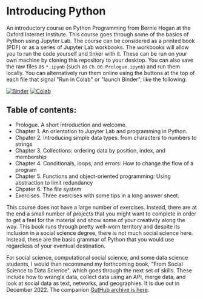# Introducing Python

An introductory course on Python Programming from Bernie Hogan at the Oxford Internet Institute. This course goes through some of the basics of Python using Jupyter Lab. The course can be considered as a printed book (PDF) or as a series of Jupyter Lab workbooks. The workbooks will allow you to run the code yourself and tinker with it. These can be run on your own machine by cloning this repository to your desktop. You can also save the raw files as `*.ipynb` (such as `Ch.00.Prologue.ipynb`) and run them locally. You can alternatively run them online using the buttons at the top of each file that signal "Run in Colab" or "launch Binder", like the following:  

[![Binder](https://mybinder.org/badge.svg)](https://mybinder.org/v2/gh/berniehogan/introducingpython/main?filepath=notebooks%2FCh.00.Prologue.ipynb)
[![Colab](https://colab.research.google.com/assets/colab-badge.svg)](https://colab.research.google.com/github/berniehogan/introducingpython/blob/main/notebooks/Ch.00.Prologue.ipynb)

## Table of contents: 
- Prologue. A short introduction and welcome. 
- Chapter 1. An orientation to Jupyter Lab and programming in Python.
- Chpater 2. Introducing simple data types: from characters to numbers to strings
- Chapter 3. Collections: ordering data by position, index, and membership
- Chapter 4. Conditionals, loops, and errors: How to change the flow of a program
- Chapter 5. Functions and object-oriented programming: Using abstraction to limit redundancy
- Chpater 6. The file system
- Exercises. Three exercises with some tips in a long answer sheet. 

This course does not have a large number of exercises. Instead, there are at the end a small number of projects that you might want to complete in order to get a feel for the material and show some of your creativity along the way. This book runs through pretty well-worn territory and despite its inclusion in a social science degree, there is not much social science here. Instead, these are the basic grammar of Python that you would use regardless of your eventual destination. 

For social science, computational social science, and some data science students, I would then recommend my forthcoming book, "From Social Science to Data Science", which goes through the next set of skills. These include how to wrangle data, collect data using an API, merge data, and look at social data as text, networks, and geographies. It is due out in December 2022. The companion [GutHub archive is here](https://www.github.com/berniehogan/fsstds).  
